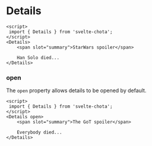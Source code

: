 # Details

```example script:hide
<script>
 import { Details } from 'svelte-chota';
</script>
<Details>
    <span slot="summary">StarWars spoiler</span>
    
    Han Solo died...
</Details>
```


### open

The `open` property allows details to be opened by default.

```example script:hide
<script>
 import { Details } from 'svelte-chota';
</script>
<Details open>
    <span slot="summary">The GoT spoiler</span>

    Everybody died...
</Details>
```